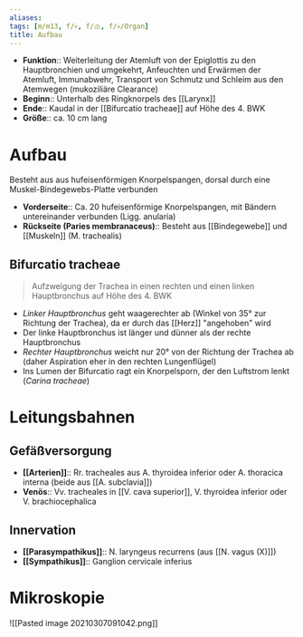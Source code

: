 ```yaml
---
aliases: 
tags: [m/m13, f/💀, f/🫁, f/💀/Organ]
title: Aufbau
---
```

- **Funktion**:: Weiterleitung der Atemluft von der Epiglottis zu den Hauptbronchien und umgekehrt, Anfeuchten und Erwärmen der Atemluft, Immunabwehr, Transport von Schmutz und Schleim aus den Atemwegen (mukoziliäre Clearance)
- **Beginn**:: Unterhalb des Ringknorpels des [[Larynx]]
- **Ende**:: Kaudal in der [[Bifurcatio tracheae]] auf Höhe des 4. BWK
- **Größe**:: ca. 10 cm lang

# Aufbau
Besteht aus aus hufeisenförmigen Knorpelspangen, dorsal durch eine Muskel-Bindegewebs-Platte verbunden 
- **Vorderseite**:: Ca. 20 hufeisenförmige Knorpelspangen, mit Bändern untereinander verbunden (Ligg. anularia)
- **Rückseite (Paries membranaceus)**:: Besteht aus [[Bindegewebe]] und [[Muskeln]] (M. trachealis)
## Bifurcatio tracheae
> Aufzweigung der Trachea in einen rechten und einen linken Hauptbronchus auf Höhe des 4. BWK

- *Linker Hauptbronchus* geht waagerechter ab (Winkel von 35° zur Richtung der Trachea), da er durch das [[Herz]] "angehoben" wird
- Der linke Hauptbronchus ist länger und dünner als der rechte Hauptbronchus
- *Rechter Hauptbronchus* weicht nur  20° von der Richtung der Trachea ab (daher Aspiration eher in den rechten Lungenflügel)
- Ins Lumen der Bifurcatio ragt ein Knorpelsporn, der den Luftstrom lenkt (*Carina tracheae*)

# Leitungsbahnen
## Gefäßversorgung
- **[[Arterien]]**:: Rr. tracheales aus A. thyroidea inferior oder A. thoracica interna (beide aus [[A. subclavia]])
 - **Venös**:: Vv. tracheales in [[V. cava superior]], V. thyroidea inferior oder V. brachiocephalica

## Innervation
- **[[Parasympathikus]]**:: N. laryngeus recurrens (aus [[N. vagus (X)]])
- **[[Sympathikus]]**:: Ganglion cervicale inferius

# Mikroskopie
![[Pasted image 20210307091042.png]]


